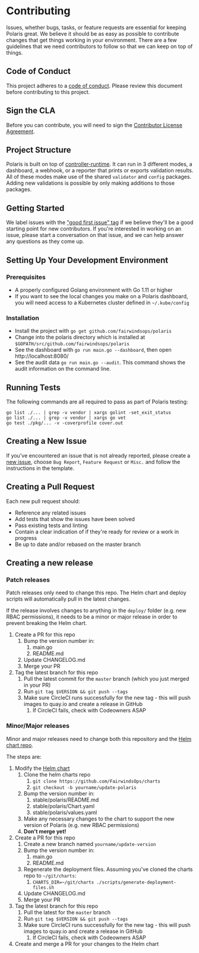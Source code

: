# Contributing

Issues, whether bugs, tasks, or feature requests are essential for keeping Polaris great. We believe it should be as easy as possible to contribute changes that get things working in your environment. There are a few guidelines that we need contributors to follow so that we can keep on top of things.

## Code of Conduct

This project adheres to a [code of conduct](CODE_OF_CONDUCT.md). Please review this document before contributing to this project.

## Sign the CLA
Before you can contribute, you will need to sign the [Contributor License Agreement](https://cla-assistant.io/fairwinds/polaris).

## Project Structure

Polaris is built on top of [controller-runtime](https://github.com/kubernetes-sigs/controller-runtime). It can run in 3 different modes, a dashboard, a webhook, or a reporter that prints or exports validation results. All of these modes make use of the shared `validator` and `config` packages. Adding new validations is possible by only making additions to those packages.

## Getting Started

We label issues with the ["good first issue" tag](https://github.com/FairwindsOps/polaris/issues?q=is%3Aissue+is%3Aopen+label%3A%22good+first+issue%22) if we believe they'll be a good starting point for new contributors. If you're interested in working on an issue, please start a conversation on that issue, and we can help answer any questions as they come up.

## Setting Up Your Development Environment
### Prerequisites
* A properly configured Golang environment with Go 1.11 or higher
* If you want to see the local changes you make on a Polaris dashboard, you will need access to a Kubernetes cluster defined in `~/.kube/config`

### Installation
* Install the project with `go get github.com/fairwindsops/polaris`
* Change into the polaris directory which is installed at `$GOPATH/src/github.com/fairwindsops/polaris`
* See the dashboard with `go run main.go --dashboard`, then open http://localhost:8080/
* See the audit data  `go run main.go --audit`. This command shows the audit information on the command line. 

## Running Tests

The following commands are all required to pass as part of Polaris testing:

```
go list ./... | grep -v vendor | xargs golint -set_exit_status
go list ./... | grep -v vendor | xargs go vet
go test ./pkg/... -v -coverprofile cover.out
```

## Creating a New Issue

If you've encountered an issue that is not already reported, please create a [new issue](https://github.com/FairwindsOps/polaris/issues), choose `Bug Report`, `Feature Request` or `Misc.` and follow the instructions in the template. 


## Creating a Pull Request

Each new pull request should:

- Reference any related issues
- Add tests that show the issues have been solved
- Pass existing tests and linting
- Contain a clear indication of if they're ready for review or a work in progress
- Be up to date and/or rebased on the master branch

## Creating a new release

### Patch releases
Patch releases only need to change this repo. The Helm chart and deploy scripts
will automatically pull in the latest changes.

If the release involves changes to anything in the `deploy/` folder (e.g. new RBAC permissions),
it needs to be a minor or major release in order to prevent breaking the Helm chart.

1. Create a PR for this repo
    1. Bump the version number in:
        1. main.go
        2. README.md
    2. Update CHANGELOG.md
    3. Merge your PR
2. Tag the latest branch for this repo
    1. Pull the latest commit for the `master` branch (which you just merged in your PR)
    2. Run `git tag $VERSION && git push --tags`
    3. Make sure CircleCI runs successfully for the new tag - this will push images to quay.io and create a release in GitHub
        1. If CircleCI fails, check with Codeowners ASAP

### Minor/Major releases
Minor and major releases need to change both this repository and the
[Helm chart repo](https://github.com/FairwindsOps/charts/).

The steps are:
1. Modify the [Helm chart](https://github.com/FairwindsOps/charts/stable/polaris)
    1. Clone the helm charts repo
        1. `git clone https://github.com/FairwindsOps/charts`
        2. `git checkout -b yourname/update-polaris`
    1. Bump the version number in:
        1. stable/polaris/README.md
        2. stable/polaris/Chart.yaml
        3. stable/polaris/values.yaml
    2. Make any necessary changes to the chart to support the new version of Polaris (e.g. new RBAC permissions)
    3. **Don't merge yet!**
2. Create a PR for this repo
    1. Create a new branch named `yourname/update-version`
    2. Bump the version number in:
        1. main.go
        2. README.md
    3. Regenerate the deployment files. Assuming you've cloned the charts repo to `~/git/charts`:
        1. `CHARTS_DIR=~/git/charts ./scripts/generate-deployment-files.sh`
    4. Update CHANGELOG.md
    5. Merge your PR
3. Tag the latest branch for this repo
    1. Pull the latest for the `master` branch
    2. Run `git tag $VERSION && git push --tags`
    3. Make sure CircleCI runs successfully for the new tag - this will push images to quay.io and create a release in GitHub
        1. If CircleCI fails, check with Codeowners ASAP
4. Create and merge a PR for your changes to the Helm chart

